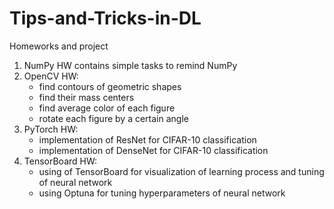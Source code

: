 # Tips-and-Tricks-in-DL
Homeworks and project
1. NumPy HW contains simple tasks to remind NumPy
2. OpenCV HW:
    - find contours of geometric shapes
    - find their mass centers
    - find average color of each figure
    - rotate each figure by a certain angle
3. PyTorch HW:
    - implementation of ResNet for CIFAR-10 classification
    - implementation of DenseNet for CIFAR-10 classification
4. TensorBoard HW:
    - using of TensorBoard for visualization of learning process and tuning of neural network
    - using Optuna for tuning hyperparameters of neural network
